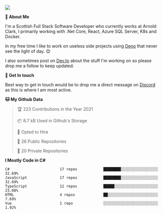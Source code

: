 <img src="https://github.com/jasonhughes94/jasonhughes94/blob/main/header.png?raw=true">

**:tangerine: About Me**

I'm a Scottish Full Stack Software Developer who currently works at Arnold Clark, I primarily working with .Net Core, React, Azure SQL Server, K8s and Docker.

In my free time I like to work on useless side projects using [Deno](https://deno.land/) that never see the light of day. 😊

I also sometimes post on [Dev.to](https://dev.to/jasonhughes94) about the stuff I'm working on so please drop me a follow to keep updated.

**:speech_balloon: Get In touch**

Best way to get in touch would be to drop me a direct message on [Discord](https://discordapp.com/users/206498666976903169) as this is where I am most active.

<!--START_SECTION:waka-->
**🐱 My Github Data** 

> 🏆 223 Contributions in the Year 2021
 > 
> 📦 8.7 kB Used in Github's Storage 
 > 
> 💼 Opted to Hire
 > 
> 📜 26 Public Repositories 
 > 
> 🔑 20 Private Repositories  
 > 
**I Mostly Code in C#** 

```text
C#                       17 repos            ████████░░░░░░░░░░░░░░░░░   32.69% 
JavaScript               17 repos            ████████░░░░░░░░░░░░░░░░░   32.69% 
TypeScript               12 repos            █████░░░░░░░░░░░░░░░░░░░░   23.08% 
HTML                     4 repos             ██░░░░░░░░░░░░░░░░░░░░░░░   7.69% 
Vue                      1 repo              ░░░░░░░░░░░░░░░░░░░░░░░░░   1.92%

```



<!--END_SECTION:waka-->
